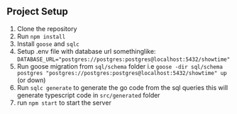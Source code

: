 ## Project Setup

1. Clone the repository
2. Run `npm install`
3. Install `goose` and `sqlc`
4. Setup .env file with database url somethinglike: `DATABASE_URL="postgres://postgres:postgres@localhost:5432/showtime"`
5. Run goose migration from `sql/schema` folder i.e `goose -dir sql/schema postgres "postgres://postgres:postgres@localhost:5432/showtime" up` (or down)
6. Run `sqlc generate` to generate the go code from the sql queries this will generate typescript code in `src/generated` folder
7. run `npm start` to start the server
